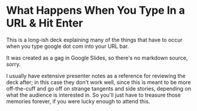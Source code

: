 # What Happens When You Type In a URL & Hit Enter
This is a long-ish deck explaining many of the things that have to occur when you type google dot com into your URL bar. 

It was created as a gag in Google Slides, so there's no markdown source, sorry. 

I usually have extensive presenter notes as a reference for reviewing the deck after; in this case they don't work well, since this is meant to be more off-the-cuff and go off on strange tangents and side stories, depending on what the audience is interested in. So you'll just have to treasure those memories forever, if you were lucky enough to attend this.
